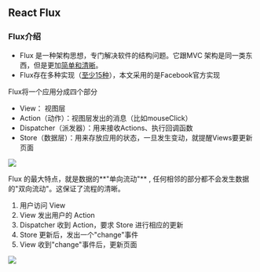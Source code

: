 ## React Flux

### Flux介绍

- Flux 是一种架构思想，专门解决软件的结构问题。它跟MVC 架构是同一类东西，但是更加[简单和清晰](https://www.infoq.com/news/2014/05/facebook-mvc-flux)。
- Flux存在多种实现（[至少15种](https://github.com/voronianski/flux-comparison)），本文采用的是Facebook官方实现

Flux将一个应用分成四个部分

- View： 视图层
- Action（动作）：视图层发出的消息（比如mouseClick）
- Dispatcher（派发器）：用来接收Actions、执行回调函数
- Store（数据层）：用来存放应用的状态，一旦发生变动，就提醒Views要更新页面

![](http://i.imgur.com/cIrD1sN.png)

Flux 的最大特点，就是数据的**"单向流动"** , 任何相邻的部分都不会发生数据的"双向流动"。这保证了流程的清晰。

1. 用户访问 View
2. View 发出用户的 Action
3. Dispatcher 收到 Action，要求 Store 进行相应的更新
4. Store 更新后，发出一个"change"事件
5. View 收到"change"事件后，更新页面

![](http://i.imgur.com/WC7R29x.png)

